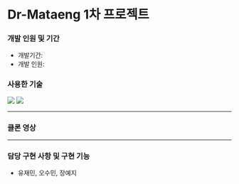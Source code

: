 # Dr-Mataeng 1차 프로젝트


### 개발 인원 및 기간
- 개발기간: 
- 개발 인원:

### 사용한 기술
<img src="https://img.shields.io/badge/JavaScript-F7DF1E?style=flat-square&logo=JavaScript&logoColor=white"/></a>
<img src="https://img.shields.io/badge/Scss-pink?style=flat&logo=Sass&logoColor=white"/>



----
### 클론 영상


----
### 담당 구현 사항 및 구현 기능



- 유재민, 오수민, 장예지
